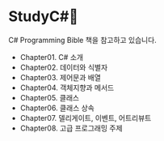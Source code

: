 # StudyC#🦋

C# Programming Bible 책을 참고하고 있습니다.

-  Chapter01. C# 소개
-  Chapter02. 데이터와 식별자
-  Chapter03. 제어문과 배열
-  Chapter04. 객체지향과 메서드
-  Chapter05. 클래스
-  Chapter06. 클래스 상속
-  Chapter07. 델리게이트, 이벤트, 어트리뷰트
-  Chapter08. 고급 프로그래밍 주제
